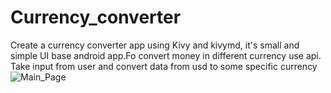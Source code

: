 # Currency_converter

Create a currency converter app using Kivy and kivymd, it's small and simple UI base android app.Fo convert money in different currency use api.
Take input from user and convert data from usd to some specific currency
![Main_Page](https://github.com/user-attachments/assets/6d2cebe2-9c53-4a3b-ac7a-cf023a4bec80)
